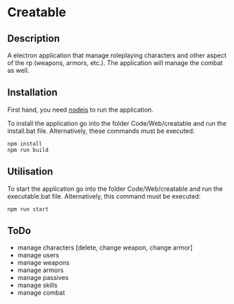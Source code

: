 # Creatable

## Description

A electron application that manage roleplaying characters and other aspect of the rp (weapons, armors, etc.). The application will manage the combat as well.

## Installation

First hand, you need [nodejs](https://nodejs.org/en) to run the application.

To install the application go into the folder Code/Web/creatable and run the install.bat file. Alternatively, these commands must be executed:

```shell
npm install
npm run build
```

## Utilisation

To start the application go into the folder Code/Web/creatable and run the executable.bat file. Alternatively, this command must be executed:

```shell
npm run start
```

## ToDo

* manage characters [delete, change weapon, change armor]
* manage users
* manage weapons
* manage armors
* manage passives
* manage skills
* manage combat
